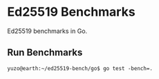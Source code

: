# Ed25519 Benchmarks

Ed25519 benchmarks in Go.

## Run Benchmarks

```console
yuzo@earth:~/ed25519-bench/go$ go test -bench=.
```
